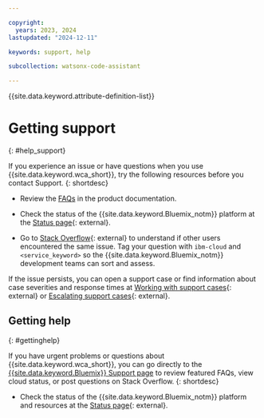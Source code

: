```yaml
---

copyright:
  years: 2023, 2024
lastupdated: "2024-12-11"

keywords: support, help

subcollection: watsonx-code-assistant

---
```


{{site.data.keyword.attribute-definition-list}}

# Getting support
{: #help_support}

If you experience an issue or have questions when you use {{site.data.keyword.wca_short}}, try the following resources before you contact Support.
{: shortdesc}

- Review the [FAQs](/docs/watsonx-code-assistant?topic=watsonx-code-assistant-my-service-faqs) in the product documentation.

- Check the status of the {{site.data.keyword.Bluemix_notm}} platform at the [Status page](https://cloud.ibm.com/status){: external}.

- Go to [Stack Overflow](https://stackoverflow.com/search?q=ibm-cloud){: external} to understand if other users encountered the same issue. Tag your question with `ibm-cloud` and `<service_keyword>` so the {{site.data.keyword.Bluemix_notm}} development teams can sort and assess.

If the issue persists, you can open a support case or find information about case severities and response times at [Working with support cases](/docs/account?topic=account-open-case&interface=ui){: external} or [Escalating support cases](/docs/account?topic=account-managing-support-cases&interface=ui#escalation){: external}.


## Getting help
{: #gettinghelp}

If you have urgent problems or questions about {{site.data.keyword.wca_short}}, you can go directly to the [{{site.data.keyword.Bluemix}} Support page](https://{DomainName}/unifiedsupport/supportcenter) to review featured FAQs, view cloud status, or post questions on Stack Overflow.
{: shortdesc}

- Check the status of the {{site.data.keyword.Bluemix_notm}} platform and resources at the [Status page](https://cloud.ibm.com/status){: external}.
